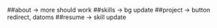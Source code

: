 ##about -> more should work
##skills -> bg update
##project -> button redirect, datoms
##resume -> skill update